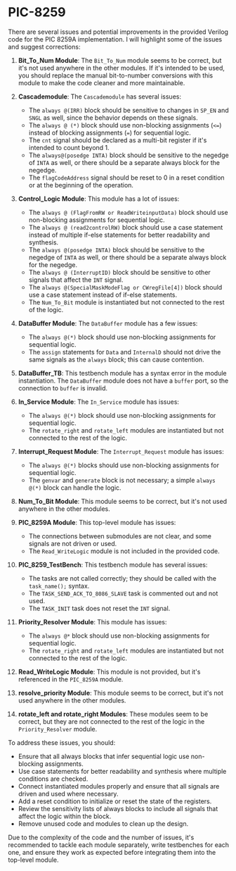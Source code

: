 # PIC-8259
There are several issues and potential improvements in the provided Verilog code for the PIC 8259A implementation. I will highlight some of the issues and suggest corrections:

1. **Bit_To_Num Module**: The `Bit_To_Num` module seems to be correct, but it's not used anywhere in the other modules. If it's intended to be used, you should replace the manual bit-to-number conversions with this module to make the code cleaner and more maintainable.

2. **Cascademodule**: The `Cascademodule` has several issues:
   - The `always @(IRR)` block should be sensitive to changes in `SP_EN` and `SNGL` as well, since the behavior depends on these signals.
   - The `always @ (*)` block should use non-blocking assignments (`<=`) instead of blocking assignments (`=`) for sequential logic.
   - The `cnt` signal should be declared as a multi-bit register if it's intended to count beyond 1.
   - The `always@(posedge INTA)` block should be sensitive to the negedge of `INTA` as well, or there should be a separate always block for the negedge.
   - The `flagCodeAddress` signal should be reset to 0 in a reset condition or at the beginning of the operation.

3. **Control_Logic Module**: This module has a lot of issues:
   - The `always @ (FlagFromRW or ReadWriteinputData)` block should use non-blocking assignments for sequential logic.
   - The `always @ (read2controlRW)` block should use a case statement instead of multiple if-else statements for better readability and synthesis.
   - The `always @(posedge INTA)` block should be sensitive to the negedge of `INTA` as well, or there should be a separate always block for the negedge.
   - The `always @ (InterruptID)` block should be sensitive to other signals that affect the `INT` signal.
   - The `always @(SpecialMaskModeFlag or CWregFile[4])` block should use a case statement instead of if-else statements.
   - The `Num_To_Bit` module is instantiated but not connected to the rest of the logic.

4. **DataBuffer Module**: The `DataBuffer` module has a few issues:
   - The `always @(*)` block should use non-blocking assignments for sequential logic.
   - The `assign` statements for `Data` and `InternalD` should not drive the same signals as the `always` block; this can cause contention.

5. **DataBuffer_TB**: This testbench module has a syntax error in the module instantiation. The `DataBuffer` module does not have a `buffer` port, so the connection to `buffer` is invalid.

6. **In_Service Module**: The `In_Service` module has issues:
   - The `always @(*)` block should use non-blocking assignments for sequential logic.
   - The `rotate_right` and `rotate_left` modules are instantiated but not connected to the rest of the logic.

7. **Interrupt_Request Module**: The `Interrupt_Request` module has issues:
   - The `always @(*)` blocks should use non-blocking assignments for sequential logic.
   - The `genvar` and `generate` block is not necessary; a simple `always @(*)` block can handle the logic.

8. **Num_To_Bit Module**: This module seems to be correct, but it's not used anywhere in the other modules.

9. **PIC_8259A Module**: This top-level module has issues:
   - The connections between submodules are not clear, and some signals are not driven or used.
   - The `Read_WriteLogic` module is not included in the provided code.

10. **PIC_8259_TestBench**: This testbench module has several issues:
    - The tasks are not called correctly; they should be called with the `task_name();` syntax.
    - The `TASK_SEND_ACK_TO_8086_SLAVE` task is commented out and not used.
    - The `TASK_INIT` task does not reset the `INT` signal.

11. **Priority_Resolver Module**: This module has issues:
    - The `always @*` block should use non-blocking assignments for sequential logic.
    - The `rotate_right` and `rotate_left` modules are instantiated but not connected to the rest of the logic.

12. **Read_WriteLogic Module**: This module is not provided, but it's referenced in the `PIC_8259A` module.

13. **resolve_priority Module**: This module seems to be correct, but it's not used anywhere in the other modules.

14. **rotate_left and rotate_right Modules**: These modules seem to be correct, but they are not connected to the rest of the logic in the `Priority_Resolver` module.

To address these issues, you should:
- Ensure that all always blocks that infer sequential logic use non-blocking assignments.
- Use case statements for better readability and synthesis where multiple conditions are checked.
- Connect instantiated modules properly and ensure that all signals are driven and used where necessary.
- Add a reset condition to initialize or reset the state of the registers.
- Review the sensitivity lists of always blocks to include all signals that affect the logic within the block.
- Remove unused code and modules to clean up the design.

Due to the complexity of the code and the number of issues, it's recommended to tackle each module separately, write testbenches for each one, and ensure they work as expected before integrating them into the top-level module.
